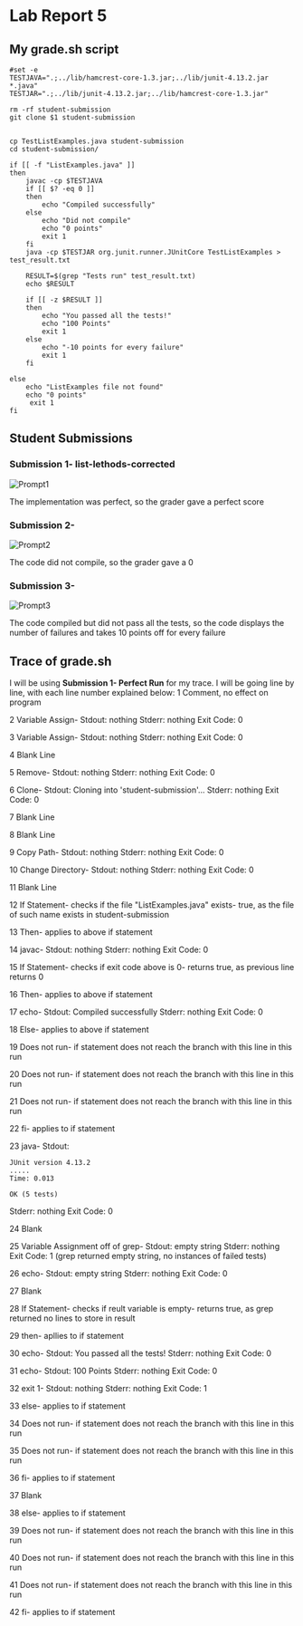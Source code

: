 # Lab Report 5

## My grade.sh script
```
#set -e
TESTJAVA=".;../lib/hamcrest-core-1.3.jar;../lib/junit-4.13.2.jar *.java"
TESTJAR=".;../lib/junit-4.13.2.jar;../lib/hamcrest-core-1.3.jar"

rm -rf student-submission
git clone $1 student-submission


cp TestListExamples.java student-submission
cd student-submission/

if [[ -f "ListExamples.java" ]]
then 
    javac -cp $TESTJAVA 
    if [[ $? -eq 0 ]]
    then
        echo "Compiled successfully"
    else 
        echo "Did not compile"
        echo "0 points"
        exit 1
    fi
    java -cp $TESTJAR org.junit.runner.JUnitCore TestListExamples > test_result.txt

    RESULT=$(grep "Tests run" test_result.txt)
    echo $RESULT

    if [[ -z $RESULT ]]
    then
        echo "You passed all the tests!"
        echo "100 Points"
        exit 1
    else
        echo "-10 points for every failure"
        exit 1
    fi

else
    echo "ListExamples file not found"
    echo "0 points"
     exit 1
fi
```

## Student Submissions

### Submission 1- list-lethods-corrected
![Prompt1](https://user-images.githubusercontent.com/70072541/204251294-bbbf0324-1b9a-4a3e-a80b-51f1d4b92fa1.png)

The implementation was perfect, so the grader gave a perfect score
### Submission 2- 
![Prompt2](https://user-images.githubusercontent.com/70072541/204251370-de2f7026-a0be-4452-ad1a-c00b964fd900.png)

The code did not compile, so the grader gave a 0
### Submission 3- 
![Prompt3](https://user-images.githubusercontent.com/70072541/204251411-19a84ce2-bf92-4d50-8d1e-c78f7a4146eb.png)

The code compiled but did not pass all the tests, so the code displays the number of failures and takes 10 points off for every failure

## Trace of grade.sh
I will be using **Submission 1- Perfect Run** for my trace. I will be going line by line, with each line number explained below:
1 Comment, no effect on program

2 Variable Assign- Stdout: nothing Stderr: nothing Exit Code: 0

3 Variable Assign- Stdout: nothing Stderr: nothing Exit Code: 0

4 Blank Line

5 Remove- Stdout: nothing Stderr: nothing Exit Code: 0

6 Clone- Stdout: Cloning into 'student-submission'... Stderr: nothing Exit Code: 0

7 Blank Line

8 Blank Line

9 Copy Path- Stdout: nothing Stderr: nothing Exit Code: 0

10 Change Directory- Stdout: nothing Stderr: nothing Exit Code: 0

11 Blank Line

12 If Statement- checks if the file "ListExamples.java" exists- true, as the file of such name exists in student-submission

13 Then- applies to above if statement

14 javac- Stdout: nothing Stderr: nothing Exit Code: 0

15 If Statement- checks if exit code above is 0- returns true, as previous line returns 0

16 Then- applies to above if statement

17 echo- Stdout: Compiled successfully Stderr: nothing Exit Code: 0

18 Else- applies to above if statement

19 Does not run- if statement does not reach the branch with this line in this run

20 Does not run- if statement does not reach the branch with this line in this run

21 Does not run- if statement does not reach the branch with this line in this run

22 fi- applies to if statement

23 java- Stdout: 
```
JUnit version 4.13.2
.....
Time: 0.013

OK (5 tests) 
```
Stderr: nothing Exit Code: 0

24 Blank 


25 Variable Assignment off of grep- Stdout: empty string Stderr: nothing Exit Code: 1 (grep returned empty string, no instances of failed tests)


26 echo- Stdout: empty string Stderr: nothing Exit Code: 0


27 Blank

28 If Statement- checks if reult variable is empty- returns true, as grep returned no lines to store in result

29 then- apllies to if statement

30 echo- Stdout: You passed all the tests! Stderr: nothing Exit Code: 0

31 echo- Stdout: 100 Points Stderr: nothing Exit Code: 0

32 exit 1- Stdout: nothing Stderr: nothing Exit Code: 1

33 else- applies to if statement

34 Does not run- if statement does not reach the branch with this line in this run

35 Does not run- if statement does not reach the branch with this line in this run

36 fi- applies to if statement

37 Blank

38 else- applies to if statement

39 Does not run- if statement does not reach the branch with this line in this run

40 Does not run- if statement does not reach the branch with this line in this run

41 Does not run- if statement does not reach the branch with this line in this run

42 fi- applies to if statement
